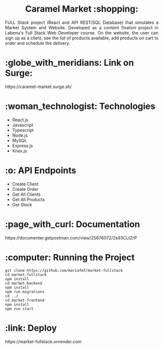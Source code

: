 <h1 align="center">Caramel Market :shopping:</h1>

<p align="justify">
FULL Stack project (React and API REST/SQL Database) that simulates a Market System and Website. Developed as a content fixation project in Labenu's Full Stack Web Developer course. On the website, the user can sign up as a client, see the list of products available, add products on cart to order and schedule the delivery.</p>

<h1>:globe_with_meridians: Link on Surge:</h1>
https://caramel-market.surge.sh/

<h1>:woman_technologist: Technologies</h1>
<ul>
<li> React.js </li>
<li> Javascript </li>
<li> Typescript </li>
<li> Node.js </li>
<li> MySQL </li>
<li> Express.js </li>
<li> Knex.js </li></ul>

<h1>:o: API Endpoints </h1>
<ul><li> Create Client </li>
<li> Create Order </li>
<li> Get All Clients </li>
<li> Get All Products </li>
<li> Get Stock </li>
</ul>

<h1>:page_with_curl: Documentation</h1>
https://documenter.getpostman.com/view/25676072/2s93CLtZrP

<h1>:computer: Running the Project</h1>

```
git clone https://github.com/mariafmf/market-fullstack
cd market-fullstack
npm install
cd market-backend
npm install
npm run migrations
cd ../
cd market-frontend
npm install
npm run start
```

<h1>:link: Deploy</h1>
https://market-fullstack.onrender.com
